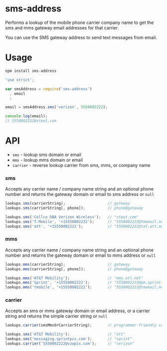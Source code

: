 sms-address
====================

Performs a lookup of the mobile phone carrier company name to get the sms and mms gateway email addresses for that carrier.

You can use the SMS gateway address to send text messages from email.

Usage
===

```bash
npm install sms-address
```

```javascript
'use strict';

var smsAddress = require('sms-address')
  , email
  ;

email = smsAddress.sms('verizon', 5550002222);

console.log(email);
// 5550002222@vtext.com
```

API
===

  * `sms` - lookup sms domain or email
  * `mms` - lookup mms domain or email
  * `carrier` - reverse lookup carrier from sms, mms, or company name

### sms

Accepts any carrier name / company name string and an optional phone number
and returns the gateway domain or email to sms address or `null`

```javascript
lookups.sms(carrierString);                   // gateway
lookups.sms(carrierString[, phone]);          // phone@gateway
```

```javascript
lookups.sms('Cellco DBA Verizon Wireless');   // "vtext.com"
lookups.sms('T-Mobile', '+15550002222');      // "5550002222@tmomail.net"
lookups.sms('att', '+15550002222');           // "5550002222@txt.att.net"
```

### mms

Accepts any carrier name / company name string and an optional phone number
and returns the gateway domain or email to mms address or `null`

```javascript
lookups.mms(carrierString);                   // gateway
lookups.mms(carrierString[, phone]);          // phone@gateway
```

```javascript
lookups.mms('AT&T Mobility');                 // "mms.att.net"
lookups.mms('Sprint', '+15550002222');        // "5550002222@pm.sprint.com"
lookups.mms('tmobile', '+15550002222');       // "5550002222@tmomail.net"
```

### carrier

Accepts an sms or mms gateway domain or email address, or a carrier string
and returns the simple carrier string or `null`

```javascript
lookups.carrier(smsMmsOrCarrierString);       // programmer-friendly carrier name
```

```javascript
lookups.sms('AT&T Mobility');                 // "att"
lookups.sms('messaging.sprintpcs.com');       // "sprint"
lookups.carrier('5550002222@vzwpix.com');     // "verizon"
```
